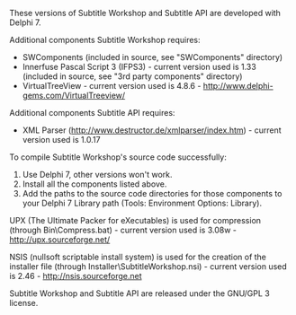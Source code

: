 These versions of Subtitle Workshop and Subtitle API are developed with Delphi 7.

Additional components Subtitle Workshop requires:
- SWComponents (included in source, see "SWComponents" directory)
- Innerfuse Pascal Script 3 (IFPS3) - current version used is 1.33 (included in source, see "3rd party components" directory)
- VirtualTreeView - current version used is 4.8.6 - http://www.delphi-gems.com/VirtualTreeview/

Additional components Subtitle API requires:
- XML Parser (http://www.destructor.de/xmlparser/index.htm) - current version used is 1.0.17


To compile Subtitle Workshop's source code successfully:
1. Use Delphi 7, other versions won't work.
2. Install all the components listed above.
3. Add the paths to the source code directories for those components to your Delphi 7 Library path (Tools: Environment Options: Library).


UPX (The Ultimate Packer for eXecutables) is used for compression (through Bin\Compress.bat) - current version used is 3.08w - http://upx.sourceforge.net/

NSIS (nullsoft scriptable install system) is used for the creation of the installer file (through Installer\SubtitleWorkshop.nsi) - current version used is 2.46 - http://nsis.sourceforge.net


Subtitle Workshop and Subtitle API are released under the GNU/GPL 3 license.